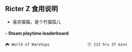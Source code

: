 ## Ricter Z 食用说明
- 喜欢猫猫，是个冇猫孤儿

<!-- steam-box start -->
#### - Steam playtime leaderboard
```text
🎮 World of Warships                 🕘 213 hrs 37 mins
```
<!-- Powered by https://github.com/YouEclipse/steam-box . -->
<!-- steam-box end -->
